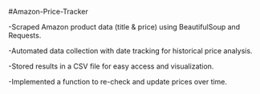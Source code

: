 #Amazon-Price-Tracker

-Scraped Amazon product data (title & price) using BeautifulSoup and Requests.

-Automated data collection with date tracking for historical price analysis.

-Stored results in a CSV file for easy access and visualization.

-Implemented a function to re-check and update prices over time.
